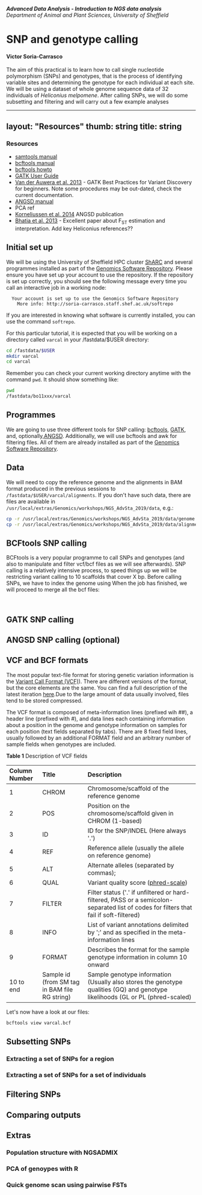 **_Advanced Data Analysis - Introduction to NGS data analysis_**<br>
*Department of Animal and Plant Sciences, University of Sheffield*

# SNP and genotype calling
#### Victor Soria-Carrasco

The aim of this practical is to learn how to call single nucleotide polymorphism (SNPs) and genotypes, that is the process of identifying variable sites and determining the genotype for each individual at each site. We will be using a dataset of whole genome sequence data of 32 individuals of *Heliconius melpomene*. After calling SNPs, we will do some subsetting and filtering and will carry out a few example analyses 

---
layout: "Resources"
thumb: string
title: string
---
### Resources
* [samtools manual](http://www.htslib.org/doc/samtools.html)
* [bcftools manual](http://www.htslib.org/doc/bcftools.html)
* [bcftools howto](http://samtools.github.io/bcftools/howtos/index.html)
* [GATK User Guide](https://software.broadinstitute.org/gatk/documentation/quickstart?v=4)
* [Van der Auwera et al. 2013](https://www.ncbi.nlm.nih.gov/pmc/articles/PMC4243306/) - GATK Best Practices for Variant Discovery for beginners. Note some procedures may be out-dated, check the current documentation.
* [ANGSD manual](http://www.popgen.dk/angsd/index.php/ANGSD)
* PCA ref
* [Korneliussen et al. 2014](https://bmcbioinformatics.biomedcentral.com/articles/10.1186/s12859-014-0356-4) ANGSD publication
* [Bhatia et al. 2013](http://genome.cshlp.org/content/23/9/1514.full) - Excellent paper about F<sub>ST</sub> estimation and interpretation.
Add key Heliconius references??

## Initial set up
We will be using the University of Sheffield HPC cluster [ShARC](https://www.sheffield.ac.uk/cics/research/hpc/sharc) and several programmes installed as part of the [Genomics Software Repository](http://soria-carrasco.staff.shef.ac.uk/softrepo/). Please ensure you have set up your account to use the repository. If the repository is set up correctly, you should see the following message every time you call an interactive job in a working node:
```
  Your account is set up to use the Genomics Software Repository
    More info: http://soria-carrasco.staff.shef.ac.uk/softrepo
```
If you are interested in knowing what software is currently installed, you can use the command `softrepo`.

For this particular tutorial, it is expected that you will be working on a directory called `varcal` in your /fastdata/$USER directory:
```bash
cd /fastdata/$USER
mkdir varcal
cd varcal
```
Remember you can check your current working directory anytime with the command `pwd`.
It should show something like:
```bash
pwd
/fastdata/bo11xxx/varcal
```

## Programmes
We are going to use three different tools for SNP calling: [bcftools](http://www.htslib.org/), [GATK](https://software.broadinstitute.org/gatk/), and, optionally,[ANGSD](http://www.popgen.dk/angsd/index.php/ANGSD). Additionally, we will use bcftools and awk for filtering files. All of them are already installed as part of the [Genomics Software Repository](http://soria-carrasco.staff.shef.ac.uk/softrepo/).

## Data
We will need to copy the reference genome and the alignments in BAM format produced in the previous sessions to `/fastdata/$USER/varcal/alignments`. If you don't have such data, there are files are available in ` /usr/local/extras/Genomics/workshops/NGS_AdvSta_2019/data`, e.g.:
```bash
cp -r /usr/local/extras/Genomics/workshops/NGS_AdvSta_2019/data/genome /fastdata/$USER/varcal/
cp -r /usr/local/extras/Genomics/workshops/NGS_AdvSta_2019/data/alignments /fastdata/$USER/varcal/
```


## BCFtools SNP calling
BCFtools is a very popular programme to call SNPs and genotypes (and also to manipulate and filter vcf/bcf files as we will see afterwards). SNP calling is a relatively intensive process, to speed things up we will be restricting variant calling to 10 scaffolds that cover X bp. Before calling SNPs, we have to index the genome using
When the job has finished, we will proceed to merge all the bcf files:
```bash
  
```

## GATK SNP calling

## ANGSD SNP calling (optional)

## VCF and BCF formats
The most popular text-file format for storing genetic variation information is the [Variant Call Format (VCF)](http://gatkforums.broadinstitute.org/gatk/discussion/1268/what-is-a-vcf-and-how-should-i-interpret-it)). There are different versions of the format, but the core elements are the same. You can find a full description of the latest iteration [here](https://github.com/samtools/hts-specs/blob/master/VCFv4.3.pdf).Due to the large amount of data usually involved, files tend to be stored compressed. 

The VCF format is composed of meta-information lines (prefixed wih ##), a header line (prefixed with #), and data lines each containing information about a position in the genome and genotype information on samples for each position (text fields separated by tabs). There are 8 fixed field lines, usually followed by an additional FORMAT field and an arbitrary number of sample fields when genotypes are included.

**Table 1** Description of VCF fields

Column Number| Title | Description
:--|:--|:--
1 | CHROM | Chromosome/scaffold of the reference genome
2 | POS | Position on the chromosome/scaffold given in CHROM (1-based)
3 | ID | ID for the SNP/INDEL (Here always '.')
4 | REF | Reference allele (usually the allele on reference genome)
5 | ALT | Alternate alleles (separated by commas);
6 | QUAL | Variant quality score ([phred-scale](https://gatkforums.broadinstitute.org/gatk/discussion/4260/how-should-i-interpret-phred-scaled-quality-scores))
7 | FILTER | Filter status ('.' if unfiltered or hard-filtered, PASS or a semicolon-separated list of codes for filters that fail if soft-filtered)
8 | INFO | List of variant annotations delimited by ';' and as specified in the meta-information lines
9 | FORMAT | Describes the format for the sample genotype information in column 10 onward
10 to end | Sample id (from SM tag in BAM file RG string) | Sample genotype information (Usually also stores the genotype qualities (GQ) and genotype likelihoods (GL or PL (phred-scaled)
 
Let's now have a look at our files:
```bash
bcftools view varcal.bcf
```

## Subsetting SNPs
### Extracting a set of SNPs for a region
### Extracting a set of SNPs for a set of individuals

## Filtering SNPs

## Comparing outputs

## Extras
### Population structure with NGSADMIX
### PCA of genoypes with R
### Quick genome scan using pairwise FSTs

